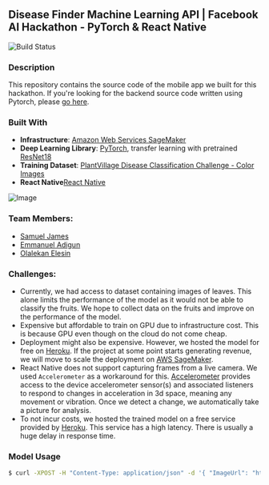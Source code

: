 Disease Finder Machine Learning API | Facebook AI Hackathon - PyTorch & React Native
-----------------------------------

![Build Status](https://codebuild.eu-west-1.amazonaws.com/badges?uuid=eyJlbmNyeXB0ZWREYXRhIjoiUDQ5ZnlQYm1QUlNNdURURlVkY0lobDR4Q0w4eitzcjNUTTRFRit5bUZjYTRkZWhieERvU1lHcHY0T1ZuVE9GWnNmcTQ3aWhadVJybGlEQndCZWNENHU0PSIsIml2UGFyYW1ldGVyU3BlYyI6ImFWYXhYeXpHd0huZkNvZkUiLCJtYXRlcmlhbFNldFNlcmlhbCI6MX0%3D&branch=master)


### Description
This repository contains the source code of the mobile app we built for this hackathon.  If you're looking for the backend source code written using Pytorch, please [go here](https://github.com/OElesin/disease-finder-api). 

### Built With
- **Infrastructure**: [Amazon Web Services SageMaker](https://aws.amazon.com/sagemaker/)
- **Deep Learning Library**: [PyTorch](https://pytorch.org/), transfer learning with pretrained [ResNet18](https://download.pytorch.org/models/resnet18-5c106cde.pth)
- **Training Dataset**: [PlantVillage Disease Classification Challenge - Color Images](https://zenodo.org/record/1204914#.Xk93uBNKjPB)
- **React Native**[React Native]()

![Image](https://res.cloudinary.com/samueljames/image/upload/v1582483840/Untitled_Diagram_7.png)

### Team Members:
- [Samuel James](https://www.linkedin.com/in/samuel-james-abiodun/?originalSubdomain=de)
- [Emmanuel Adigun](https://www.linkedin.com/in/emmanuel-adigun-20202b70/?originalSubdomain=ng)
- [Olalekan Elesin](https://www.linkedin.com/in/elesinolalekan/)


### Challenges:
- Currently, we had access to dataset containing images of leaves. This alone limits the performance of the model as it would not be able to classify the fruits. We hope to collect data on the fruits and improve on the performance of the model.
- Expensive but affordable to train on GPU due to infrastructure cost. This is because GPU even though on the cloud do not come cheap.
- Deployment might also be expensive. However, we hosted the model for free on [Heroku](https://www.heroku.com/). If the project at some point starts generating revenue, we will move to scale the deployment on [AWS SageMaker](https://aws.amazon.com/sagemaker/).
- React Native does not support capturing frames from a live camera. We used `Accelerometer` as a workaround for this.  [Accelerometer](https://docs.expo.io/versions/latest/sdk/accelerometer/) provides access to the device accelerometer sensor(s) and associated listeners to respond to changes in acceleration in 3d space, meaning any movement or vibration.  Once we detect a change, we automatically take a picture for analysis.
- To not incur costs, we hosted the trained model on a free service provided by [Heroku](https://heroku.com). This service has a high latency. There is usually a huge delay in response time.


### Model Usage
```bash
$ curl -XPOST -H "Content-Type: application/json" -d '{ "ImageUrl": "https://www.sciencesource.com/Doc/TR1_WATERMARKED/7/5/4/f/SS2839121.jpg?d63644905319" }' https://disease-finder-api.herokuapp.com/invocations 
```

## 